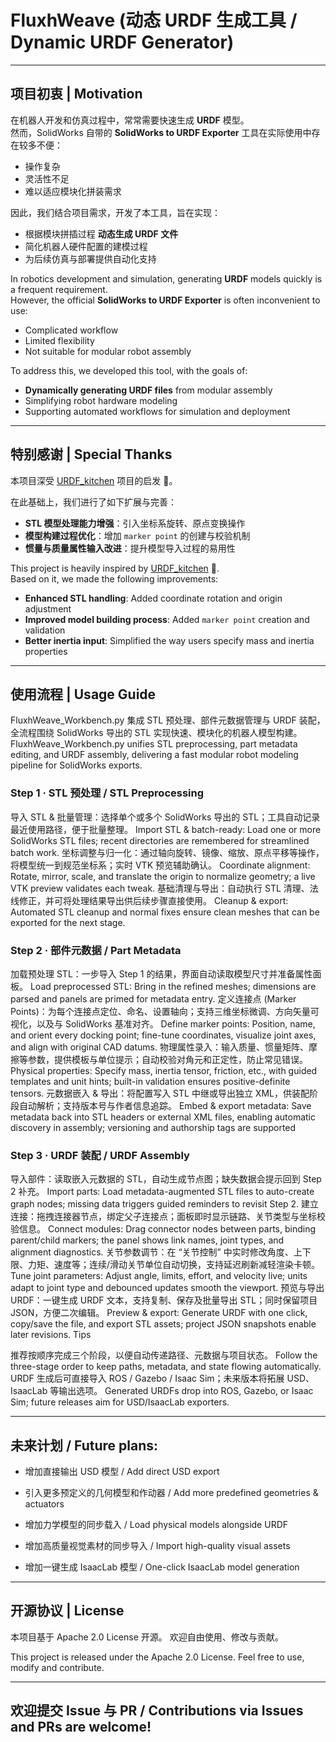 # FluxhWeave (动态 URDF 生成工具 / Dynamic URDF Generator)

---

## 项目初衷 | Motivation
在机器人开发和仿真过程中，常常需要快速生成 **URDF** 模型。  
然而，SolidWorks 自带的 **SolidWorks to URDF Exporter** 工具在实际使用中存在较多不便：  
- 操作复杂  
- 灵活性不足  
- 难以适应模块化拼装需求  

因此，我们结合项目需求，开发了本工具，旨在实现：  
- 根据模块拼插过程 **动态生成 URDF 文件**  
- 简化机器人硬件配置的建模过程  
- 为后续仿真与部署提供自动化支持  

In robotics development and simulation, generating **URDF** models quickly is a frequent requirement.  
However, the official **SolidWorks to URDF Exporter** is often inconvenient to use:  
- Complicated workflow  
- Limited flexibility  
- Not suitable for modular robot assembly  

To address this, we developed this tool, with the goals of:  
- **Dynamically generating URDF files** from modular assembly  
- Simplifying robot hardware modeling  
- Supporting automated workflows for simulation and deployment  

---

## 特别感谢 | Special Thanks
本项目深受 [URDF_kitchen](https://github.com/Ninagawa123/URDF_kitchen) 项目的启发 🙏。  

在此基础上，我们进行了如下扩展与完善：  

- **STL 模型处理能力增强**：引入坐标系旋转、原点变换操作  
- **模型构建过程优化**：增加 `marker point` 的创建与校验机制  
- **惯量与质量属性输入改进**：提升模型导入过程的易用性  

This project is heavily inspired by [URDF_kitchen](https://github.com/Ninagawa123/URDF_kitchen) 🙏.  
Based on it, we made the following improvements:  

- **Enhanced STL handling**: Added coordinate rotation and origin adjustment  
- **Improved model building process**: Added `marker point` creation and validation  
- **Better inertia input**: Simplified the way users specify mass and inertia properties  

---

## 使用流程 | Usage Guide

FluxhWeave_Workbench.py 集成 STL 预处理、部件元数据管理与 URDF 装配，全流程围绕 SolidWorks 导出的 STL 实现快速、模块化的机器人模型构建。
FluxhWeave_Workbench.py unifies STL preprocessing, part metadata editing, and URDF assembly, delivering a fast modular robot modeling pipeline for SolidWorks exports.
### Step 1 · STL 预处理 / STL Preprocessing
导入 STL & 批量管理：选择单个或多个 SolidWorks 导出的 STL；工具自动记录最近使用路径，便于批量整理。
Import STL & batch-ready: Load one or more SolidWorks STL files; recent directories are remembered for streamlined batch work.
坐标调整与归一化：通过轴向旋转、镜像、缩放、原点平移等操作，将模型统一到规范坐标系；实时 VTK 预览辅助确认。
Coordinate alignment: Rotate, mirror, scale, and translate the origin to normalize geometry; a live VTK preview validates each tweak.
基础清理与导出：自动执行 STL 清理、法线修正，并可将处理结果导出供后续步骤直接使用。
Cleanup & export: Automated STL cleanup and normal fixes ensure clean meshes that can be exported for the next stage.

### Step 2 · 部件元数据 / Part Metadata
加载预处理 STL：一步导入 Step 1 的结果，界面自动读取模型尺寸并准备属性面板。
Load preprocessed STL: Bring in the refined meshes; dimensions are parsed and panels are primed for metadata entry.
定义连接点 (Marker Points)：为每个连接点定位、命名、设置轴向；支持三维坐标微调、方向矢量可视化，以及与 SolidWorks 基准对齐。
Define marker points: Position, name, and orient every docking point; fine-tune coordinates, visualize joint axes, and align with original CAD datums.
物理属性录入：输入质量、惯量矩阵、摩擦等参数，提供模板与单位提示；自动校验对角元和正定性，防止常见错误。
Physical properties: Specify mass, inertia tensor, friction, etc., with guided templates and unit hints; built-in validation ensures positive-definite tensors.
元数据嵌入 & 导出：将配置写入 STL 中继或导出独立 XML，供装配阶段自动解析；支持版本号与作者信息追踪。
Embed & export metadata: Save metadata back into STL headers or external XML files, enabling automatic discovery in assembly; versioning and authorship tags are supported

### Step 3 · URDF 装配 / URDF Assembly
导入部件：读取嵌入元数据的 STL，自动生成节点图；缺失数据会提示回到 Step 2 补充。
Import parts: Load metadata-augmented STL files to auto-create graph nodes; missing data triggers guided reminders to revisit Step 2.
建立连接：拖拽连接器节点，绑定父子连接点；面板即时显示链路、关节类型与坐标校验信息。
Connect modules: Drag connector nodes between parts, binding parent/child markers; the panel shows link names, joint types, and alignment diagnostics.
关节参数调节：在 “关节控制” 中实时修改角度、上下限、力矩、速度等；连续/滑动关节单位自动切换，支持延迟刷新减轻渲染卡顿。
Tune joint parameters: Adjust angle, limits, effort, and velocity live; units adapt to joint type and debounced updates smooth the viewport.
预览与导出 URDF：一键生成 URDF 文本，支持复制、保存及批量导出 STL；同时保留项目 JSON，方便二次编辑。
Preview & export: Generate URDF with one click, copy/save the file, and export STL assets; project JSON snapshots enable later revisions.
Tips

推荐按顺序完成三个阶段，以便自动传递路径、元数据与项目状态。
Follow the three-stage order to keep paths, metadata, and state flowing automatically.
URDF 生成后可直接导入 ROS / Gazebo / Isaac Sim；未来版本将拓展 USD、IsaacLab 等输出选项。
Generated URDFs drop into ROS, Gazebo, or Isaac Sim; future releases aim for USD/IsaacLab exporters.

---

## 未来计划 / Future plans:

- 增加直接输出 USD 模型 / Add direct USD export

- 引入更多预定义的几何模型和作动器 / Add more predefined geometries & actuators

- 增加力学模型的同步载入 / Load physical models alongside URDF

- 增加高质量视觉素材的同步导入 / Import high-quality visual assets

- 增加一键生成 IsaacLab 模型 / One-click IsaacLab model generation
---

## 开源协议 | License
本项目基于 Apache 2.0 License 开源。
欢迎自由使用、修改与贡献。

This project is released under the Apache 2.0 License.
Feel free to use, modify and contribute.

---

## 欢迎提交 Issue 与 PR / Contributions via Issues and PRs are welcome!



